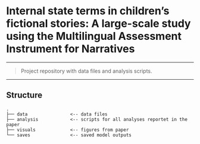 # Internal state terms in children’s fictional stories: A large-scale study using the Multilingual Assessment Instrument for Narratives

------------------------------------------------------------------------

> Project repository with data files and analysis scripts.

------------------------------------------------------------------------

## Structure

```
.
├── data                <-- data files
├── analysis            <-- scripts for all analyses reportet in the paper
├── visuals             <-- figures from paper
└── saves               <-- saved model outputs   
```